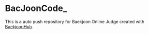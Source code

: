 # BacJoonCode_
This is a auto push repository for Baekjoon Online Judge created with [BaekjoonHub](https://github.com/BaekjoonHub/BaekjoonHub).

